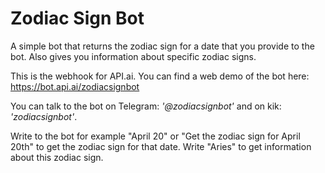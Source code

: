 # Zodiac Sign Bot #
A simple bot that returns the zodiac sign for a date that you provide to the bot. Also gives you information about specific zodiac signs. 

This is the webhook for API.ai. You can find a web demo of the bot here: https://bot.api.ai/zodiacsignbot

You can talk to the bot on Telegram: _'@zodiacsignbot'_ and on kik: _'zodiacsignbot'_.

Write to the bot for example "April 20" or "Get the zodiac sign for April 20th" to get the zodiac sign for that date. Write "Aries" to get information about this zodiac sign.